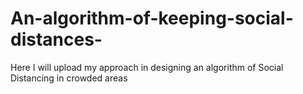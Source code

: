 # An-algorithm-of-keeping-social-distances-
Here I will  upload my approach in designing an algorithm of Social Distancing in crowded areas
